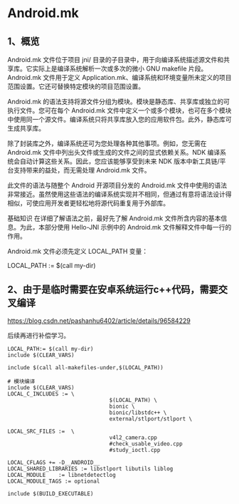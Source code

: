 # Android.mk

## 1、概览

Android.mk 文件位于项目 jni/ 目录的子目录中，用于向编译系统描述源文件和共享库。它实际上是编译系统解析一次或多次的微小 GNU makefile 片段。Android.mk 文件用于定义 Application.mk、编译系统和环境变量所未定义的项目范围设置。它还可替换特定模块的项目范围设置。

Android.mk 的语法支持将源文件分组为模块。模块是静态库、共享库或独立的可执行文件。您可在每个 Android.mk 文件中定义一个或多个模块，也可在多个模块中使用同一个源文件。编译系统只将共享库放入您的应用软件包。此外，静态库可生成共享库。

除了封装库之外，编译系统还可为您处理各种其他事项。例如，您无需在 Android.mk 文件中列出头文件或生成的文件之间的显式依赖关系。NDK 编译系统会自动计算这些关系。因此，您应该能够享受到未来 NDK 版本中新工具链/平台支持带来的益处，而无需处理 Android.mk 文件。

此文件的语法与随整个 Android 开源项目分发的 Android.mk 文件中使用的语法非常接近。虽然使用这些语法的编译系统实现并不相同，但通过有意将语法设计得相似，可使应用开发者更轻松地将源代码重复用于外部库。

基础知识
在详细了解语法之前，最好先了解 Android.mk 文件所含内容的基本信息。为此，本部分使用 Hello-JNI 示例中的 Android.mk 文件解释文件中每一行的作用。

Android.mk 文件必须先定义 LOCAL_PATH 变量：

LOCAL_PATH := $(call my-dir)

## 2、由于是临时需要在安卓系统运行c++代码，需要交叉编译
https://blog.csdn.net/pashanhu6402/article/details/96584229

后续再进行补偿学习。

```
LOCAL_PATH:= $(call my-dir)
include $(CLEAR_VARS)

include $(call all-makefiles-under,$(LOCAL_PATH))

# 模块编译
include $(CLEAR_VARS)
LOCAL_C_INCLUDES := \
                                $(LOCAL_PATH) \
                                bionic \
                                bionic/libstdc++ \
                                external/stlport/stlport \

LOCAL_SRC_FILES :=  \
                                v4l2_camera.cpp
                                #check_usable_video.cpp
                                #study_ioctl.cpp

LOCAL_CFLAGS += -D__ANDROID__
LOCAL_SHARED_LIBRARIES := libstlport libutils liblog
LOCAL_MODULE    := libnetdetectlog
LOCAL_MODULE_TAGS := optional

include $(BUILD_EXECUTABLE)
```


